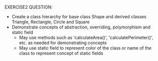 EXERCISE2 QUESTION:

* Create a class hierarchy for base class Shape and derived classes Triangle, Rectangle, Circle and Square
* Demonstrate concepts of abstraction, overriding, polymorphism and static field
    * May use methods such as 'calculateArea()', 'calculatePerimeter()', etc. as needed for demonstrating concepts
    * May use static field to represent color of the class or name of the class to represent concept of static fields